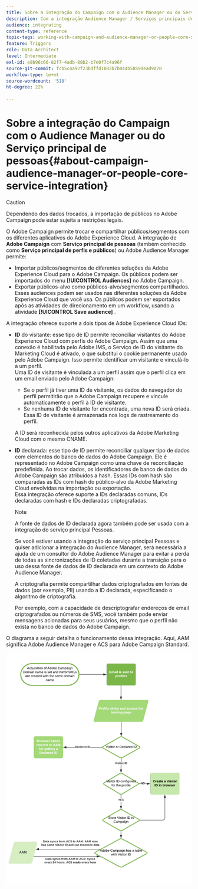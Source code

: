 ```yaml
---
title: Sobre a integração do Campaign com o Audience Manager ou do Serviço principal de pessoas
description: Com a integração Audience Manager / Serviços principais de pessoas, você pode compartilhar públicos ou segmentos em diferentes soluções da Adobe Experience Cloud.
audience: integrating
content-type: reference
topic-tags: working-with-campaign-and-audience-manager-or-people-core-service
feature: Triggers
role: Data Architect
level: Intermediate
exl-id: e8b96c66-82f7-4adb-88b2-b7e0f7c4a96f
source-git-commit: fcb5c4a92f23bdffd1082b7b044b5859dead9d70
workflow-type: tm+mt
source-wordcount: '518'
ht-degree: 22%

---
```


# Sobre a integração do Campaign com o Audience Manager ou do Serviço principal de pessoas{#about-campaign-audience-manager-or-people-core-service-integration}

>[!CAUTION]
>
>Dependendo dos dados trocados, a importação de públicos no Adobe Campaign pode estar sujeita a restrições legais.

O Adobe Campaign permite trocar e compartilhar públicos/segmentos com os diferentes aplicativos do Adobe Experience Cloud. A integração de **Adobe Campaign** com **Serviço principal de pessoas** (também conhecido como **Serviço principal de perfis e públicos**) ou Adobe Audience Manager permite:

* Importar públicos/segmentos de diferentes soluções da Adobe Experience Cloud para o Adobe Campaign. Os públicos podem ser importados do menu **[!UICONTROL Audiences]** no Adobe Campaign.
* Exportar públicos-alvo como públicos-alvo/segmentos compartilhados. Esses audiences podem ser usados nas diferentes soluções da Adobe Experience Cloud que você usa. Os públicos podem ser exportados após as atividades de direcionamento em um workflow, usando a atividade **[!UICONTROL Save audience]** .

A integração oferece suporte a dois tipos de Adobe Experience Cloud IDs:

* **ID** do visitante: esse tipo de ID permite reconciliar visitantes do Adobe Experience Cloud com perfis do Adobe Campaign. Assim que uma conexão é habilitada pelo Adobe IMS, o Serviço de ID do visitante do Marketing Cloud é ativado, o que substitui o cookie permanente usado pelo Adobe Campaign. Isso permite identificar um visitante e vinculá-lo a um perfil.
   <br>Uma ID de visitante é vinculada a um perfil assim que o perfil clica em um email enviado pelo Adobe Campaign:
   * Se o perfil já tiver uma ID de visitante, os dados do navegador do perfil permitirão que o Adobe Campaign recupere e vincule automaticamente o perfil à ID de visitante.
   * Se nenhuma ID de visitante for encontrada, uma nova ID será criada. Essa ID de visitante é armazenada nos logs de rastreamento do perfil.

   A ID será reconhecida pelos outros aplicativos da Adobe Marketing Cloud com o mesmo CNAME.

* **ID** declarada: esse tipo de ID permite reconciliar qualquer tipo de dados com elementos do banco de dados do Adobe Campaign. Ele é representado no Adobe Campaign como uma chave de reconciliação predefinida. Ao trocar dados, os identificadores de banco de dados do Adobe Campaign são atribuídos a hash. Essas IDs com hash são comparadas às IDs com hash do público-alvo da Adobe Marketing Cloud envolvidas na importação ou exportação.
   <br>Essa integração oferece suporte a IDs declaradas comuns, IDs declaradas com hash e IDs declaradas criptografadas.

   >[!NOTE]
   >
   >A fonte de dados de ID declarada agora também pode ser usada com a integração do serviço principal Pessoas.
   >
   >Se você estiver usando a integração do serviço principal Pessoas e quiser adicionar a integração do Audience Manager, será necessária a ajuda de um consultor do Adobe Audience Manager para evitar a perda de todas as sincronizações de ID coletadas durante a transição para o uso dessa fonte de dados de ID declarada em um contexto do Adobe Audience Manager.


   A criptografia permite compartilhar dados criptografados em fontes de dados (por exemplo, PII) usando a ID declarada, especificando o algoritmo de criptografia.

   Por exemplo, com a capacidade de descriptografar endereços de email criptografados ou números de SMS, você também pode enviar mensagens acionadas para seus usuários, mesmo que o perfil não exista no banco de dados do Adobe Campaign.

O diagrama a seguir detalha o funcionamento dessa integração. Aqui, AAM significa Adobe Audience Manager e ACS para Adobe Campaign Standard.

![](assets/aam_diagram.png)
